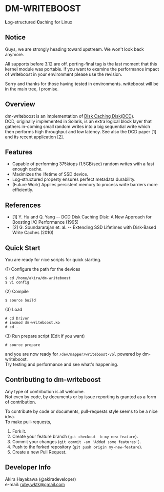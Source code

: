 # DM-WRITEBOOST
**L**og-structured **C**aching for Linux

## Notice
Guys, we are strongly heading toward upstream.
We won't look back anymore.

All supports before 3.12 are off.
porting-final tag is the last moment
that this kernel module was portable.
If you want to examine the performance impact of writeboost
in your environment please use the revision.

Sorry and thanks for those having tested
in environments. writeboost will be in the main tree, I promise.

## Overview
dm-writeboost is an implementation of [Disk Caching Disk(DCD)](http://www.ele.uri.edu/research/hpcl/DCD/DCD.html).  
DCD, originally implemented in Solaris, is an extra logical block layer that gathers in-coming small random writes 
into a big sequential write which then performs high throughput and low latency.
See also the DCD paper [1] and its recent application [2].

## Features
* Capable of performing 375kiops (1.5GB/sec) random writes with a fast enough cache.  
* Maximizes the lifetime of SSD device.
* Log-structured property ensures perfect metadata durability.
* (Future Work) Applies persistent memory to process write barriers more efficiently.

## References
* [1] Y. Hu and Q. Yang -- DCD Disk Caching Disk: A New Approach for Boosting I/O Performance (1995)
* [2] G. Soundararajan et. al. -- Extending SSD Lifetimes with Disk-Based Write Caches (2010)

## Quick Start
You are ready for nice scripts for quick starting.  

(1) Configure the path for the devices

	$ cd /home/akira/dm-writeboost  
	$ vi config

(2) Compile

	$ source build

(3) Load

	# cd Driver
	# insmod dm-writeboost.ko
	# cd -

(3) Run prepare script (Edit if you want)

	# source prepare  

and you are now ready for `/dev/mapper/writeboost-vol` powered by dm-writeboost.  
Try testing and performance and see what's happening.  

## Contributing to dm-writeboost
Any type of contribution is all welcome.  
Not even by code, by documents or by issue reporting is granted as a form of contribution.   

To contribute by code or documents, pull-requests style seems to be a nice idea.  
To make pull-requests,  

1. Fork it.   
2. Create your feature branch (`git checkout -b my-new-feature`).  
3. Commit your changes (`git commit -am 'Added some features'`).  
4. Push to the forked repository (`git push origin my-new-feature`).  
5. Create a new Pull Request.

## Developer Info
Akira Hayakawa (@akiradeveloper)  
e-mail: ruby.wktk@gmail.com

